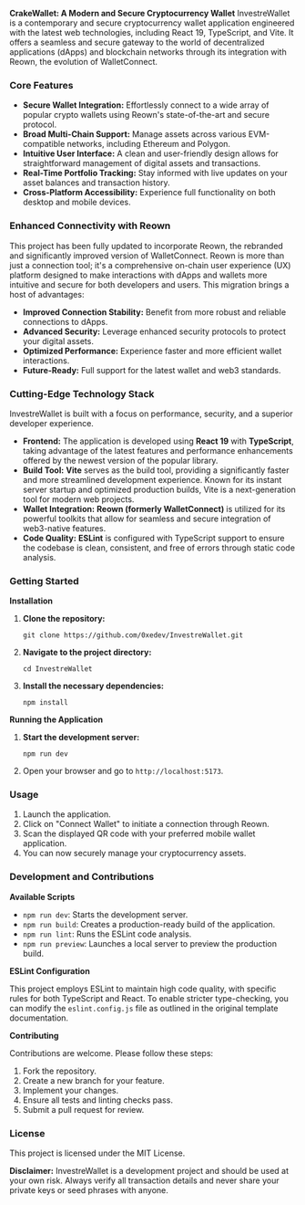 
**CrakeWallet: A Modern and Secure Cryptocurrency Wallet**
InvestreWallet is a contemporary and secure cryptocurrency wallet application engineered with the latest web technologies, including React 19, TypeScript, and Vite. It offers a seamless and secure gateway to the world of decentralized applications (dApps) and blockchain networks through its integration with Reown, the evolution of WalletConnect.

### **Core Features**

*   **Secure Wallet Integration:** Effortlessly connect to a wide array of popular crypto wallets using Reown's state-of-the-art and secure protocol.
*   **Broad Multi-Chain Support:** Manage assets across various EVM-compatible networks, including Ethereum and Polygon.
*   **Intuitive User Interface:** A clean and user-friendly design allows for straightforward management of digital assets and transactions.
*   **Real-Time Portfolio Tracking:** Stay informed with live updates on your asset balances and transaction history.
*   **Cross-Platform Accessibility:** Experience full functionality on both desktop and mobile devices.

### **Enhanced Connectivity with Reown**

This project has been fully updated to incorporate Reown, the rebranded and significantly improved version of WalletConnect. Reown is more than just a connection tool; it's a comprehensive on-chain user experience (UX) platform designed to make interactions with dApps and wallets more intuitive and secure for both developers and users. This migration brings a host of advantages:

*   **Improved Connection Stability:** Benefit from more robust and reliable connections to dApps.
*   **Advanced Security:** Leverage enhanced security protocols to protect your digital assets.
*   **Optimized Performance:** Experience faster and more efficient wallet interactions.
*   **Future-Ready:** Full support for the latest wallet and web3 standards.

### **Cutting-Edge Technology Stack**

InvestreWallet is built with a focus on performance, security, and a superior developer experience.

*   **Frontend:** The application is developed using **React 19** with **TypeScript**, taking advantage of the latest features and performance enhancements offered by the newest version of the popular library.
*   **Build Tool:** **Vite** serves as the build tool, providing a significantly faster and more streamlined development experience. Known for its instant server startup and optimized production builds, Vite is a next-generation tool for modern web projects.
*   **Wallet Integration:** **Reown (formerly WalletConnect)** is utilized for its powerful toolkits that allow for seamless and secure integration of web3-native features.
*   **Code Quality:** **ESLint** is configured with TypeScript support to ensure the codebase is clean, consistent, and free of errors through static code analysis.

### **Getting Started**

**Installation**

1.  **Clone the repository:**
    ```
    git clone https://github.com/0xedev/InvestreWallet.git
    ```
2.  **Navigate to the project directory:**
    ```
    cd InvestreWallet
    ```
3.  **Install the necessary dependencies:**
    ```
    npm install
    ```

**Running the Application**

1.  **Start the development server:**
    ```
    npm run dev
    ```
2.  Open your browser and go to `http://localhost:5173`.

### **Usage**

1.  Launch the application.
2.  Click on "Connect Wallet" to initiate a connection through Reown.
3.  Scan the displayed QR code with your preferred mobile wallet application.
4.  You can now securely manage your cryptocurrency assets.

### **Development and Contributions**

**Available Scripts**

*   `npm run dev`: Starts the development server.
*   `npm run build`: Creates a production-ready build of the application.
*   `npm run lint`: Runs the ESLint code analysis.
*   `npm run preview`: Launches a local server to preview the production build.

**ESLint Configuration**

This project employs ESLint to maintain high code quality, with specific rules for both TypeScript and React. To enable stricter type-checking, you can modify the `eslint.config.js` file as outlined in the original template documentation.

**Contributing**

Contributions are welcome. Please follow these steps:

1.  Fork the repository.
2.  Create a new branch for your feature.
3.  Implement your changes.
4.  Ensure all tests and linting checks pass.
5.  Submit a pull request for review.

### **License**

This project is licensed under the MIT License.

**Disclaimer:** InvestreWallet is a development project and should be used at your own risk. Always verify all transaction details and never share your private keys or seed phrases with anyone.

